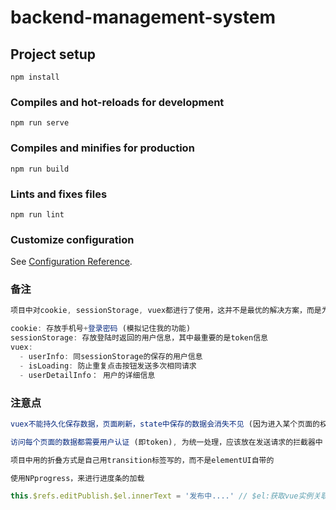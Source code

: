 # backend-management-system

## Project setup
```
npm install
```

### Compiles and hot-reloads for development
```
npm run serve
```

### Compiles and minifies for production
```
npm run build
```

### Lints and fixes files
```
npm run lint
```

### Customize configuration
See [Configuration Reference](https://cli.vuejs.org/config/).

### 备注
```js
项目中对cookie, sessionStorage, vuex都进行了使用，这并不是最优的解决方案，而是为了学习巩固这些技术做出的尝试。

cookie: 存放手机号+登录密码 (模拟记住我的功能)
sessionStorage: 存放登陆时返回的用户信息，其中最重要的是token信息
vuex: 
  - userInfo: 同sessionStorage的保存的用户信息
  - isLoading: 防止重复点击按钮发送多次相同请求
  - userDetailInfo： 用户的详细信息
```
### 注意点
```js
vuex不能持久化保存数据，页面刷新，state中保存的数据会消失不见 (因为进入某个页面的权限是得到token，但是如果token保存在vuex中，那么每次刷新，路由守卫都会进行拦截，从而导致不能进入)。

访问每个页面的数据都需要用户认证 (即token), 为统一处理，应该放在发送请求的拦截器中

项目中用的折叠方式是自己用transition标签写的，而不是elementUI自带的

使用NPprogress，来进行进度条的加载

this.$refs.editPublish.$el.innerText = '发布中....' // $el:获取vue实例关联的dom对象 elementUI的文本可以通过这个来进行改变
```
